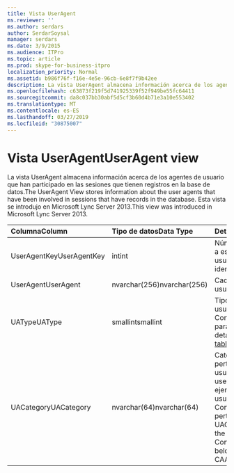 ```yaml
---
title: Vista UserAgent
ms.reviewer: ''
ms.author: serdars
author: SerdarSoysal
manager: serdars
ms.date: 3/9/2015
ms.audience: ITPro
ms.topic: article
ms.prod: skype-for-business-itpro
localization_priority: Normal
ms.assetid: b986f76f-f16e-4e5e-96cb-6e8f7f9b42ee
description: La vista UserAgent almacena información acerca de los agentes de usuario que han participado en las sesiones que tienen registros en la base de datos. Esta vista se introdujo en Microsoft Lync Server 2013.
ms.openlocfilehash: c63873f219f5d741925339f52f949be55fc64411
ms.sourcegitcommit: da8c037bb30abf5d5cf3b60d4b71e3a10e553402
ms.translationtype: MT
ms.contentlocale: es-ES
ms.lasthandoff: 03/27/2019
ms.locfileid: "30875007"
---
```

# <a name="useragent-view"></a><span data-ttu-id="3889f-104">Vista UserAgent</span><span class="sxs-lookup"><span data-stu-id="3889f-104">UserAgent view</span></span>
 
<span data-ttu-id="3889f-105">La vista UserAgent almacena información acerca de los agentes de usuario que han participado en las sesiones que tienen registros en la base de datos.</span><span class="sxs-lookup"><span data-stu-id="3889f-105">The UserAgent View stores information about the user agents that have been involved in sessions that have records in the database.</span></span> <span data-ttu-id="3889f-106">Esta vista se introdujo en Microsoft Lync Server 2013.</span><span class="sxs-lookup"><span data-stu-id="3889f-106">This view was introduced in Microsoft Lync Server 2013.</span></span>
  
|<span data-ttu-id="3889f-107">**Columna**</span><span class="sxs-lookup"><span data-stu-id="3889f-107">**Column**</span></span>|<span data-ttu-id="3889f-108">**Tipo de datos**</span><span class="sxs-lookup"><span data-stu-id="3889f-108">**Data Type**</span></span>|<span data-ttu-id="3889f-109">**Detalles**</span><span class="sxs-lookup"><span data-stu-id="3889f-109">**Details**</span></span>|
|:-----|:-----|:-----|
|<span data-ttu-id="3889f-110">UserAgentKey</span><span class="sxs-lookup"><span data-stu-id="3889f-110">UserAgentKey</span></span>  <br/> |<span data-ttu-id="3889f-111">int</span><span class="sxs-lookup"><span data-stu-id="3889f-111">int</span></span>  <br/> |<span data-ttu-id="3889f-112">Número único que identifica a este agente de usuario.</span><span class="sxs-lookup"><span data-stu-id="3889f-112">Unique number identifying this user agent.</span></span>  <br/> |
|<span data-ttu-id="3889f-113">UserAgent</span><span class="sxs-lookup"><span data-stu-id="3889f-113">UserAgent</span></span>  <br/> |<span data-ttu-id="3889f-114">nvarchar(256)</span><span class="sxs-lookup"><span data-stu-id="3889f-114">nvarchar(256)</span></span>  <br/> |<span data-ttu-id="3889f-115">Cadena de agente de usuario.</span><span class="sxs-lookup"><span data-stu-id="3889f-115">User agent string.</span></span>  <br/> |
|<span data-ttu-id="3889f-116">UAType</span><span class="sxs-lookup"><span data-stu-id="3889f-116">UAType</span></span>  <br/> |<span data-ttu-id="3889f-117">smallint</span><span class="sxs-lookup"><span data-stu-id="3889f-117">smallint</span></span>  <br/> |<span data-ttu-id="3889f-118">Tipo de agente de usuario.</span><span class="sxs-lookup"><span data-stu-id="3889f-118">Type of user agent.</span></span> <span data-ttu-id="3889f-119">Consulte la [tabla UserAgent](useragent.md) para obtener más detalles.</span><span class="sxs-lookup"><span data-stu-id="3889f-119">See the [UserAgent table](useragent.md) for more details.</span></span> <br/> |
|<span data-ttu-id="3889f-120">UACategory</span><span class="sxs-lookup"><span data-stu-id="3889f-120">UACategory</span></span>  <br/> |<span data-ttu-id="3889f-121">nvarchar(64)</span><span class="sxs-lookup"><span data-stu-id="3889f-121">nvarchar(64)</span></span>  <br/> |<span data-ttu-id="3889f-122">Categoría a la que pertenece el agente de usuario.</span><span class="sxs-lookup"><span data-stu-id="3889f-122">Category that the user agent belongs to.</span></span> <span data-ttu-id="3889f-123">Por ejemplo, el agente de usuario Conferencing_Attendant_1.0 pertenece a la CAA UACategory.</span><span class="sxs-lookup"><span data-stu-id="3889f-123">For example, the user agent Conferencing_Attendant_1.0 belongs to the UACategory CAA.</span></span>  <br/> |
   

